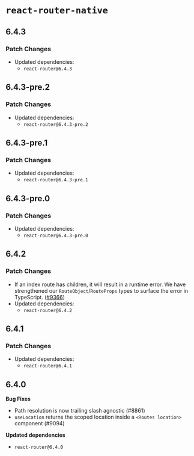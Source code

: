# `react-router-native`

## 6.4.3

### Patch Changes

- Updated dependencies:
  - `react-router@6.4.3`

## 6.4.3-pre.2

### Patch Changes

- Updated dependencies:
  - `react-router@6.4.3-pre.2`

## 6.4.3-pre.1

### Patch Changes

- Updated dependencies:
  - `react-router@6.4.3-pre.1`

## 6.4.3-pre.0

### Patch Changes

- Updated dependencies:
  - `react-router@6.4.3-pre.0`

## 6.4.2

### Patch Changes

- If an index route has children, it will result in a runtime error. We have strengthened our `RouteObject`/`RouteProps` types to surface the error in TypeScript. ([#9366](https://github.com/remix-run/react-router/pull/9366))
- Updated dependencies:
  - `react-router@6.4.2`

## 6.4.1

### Patch Changes

- Updated dependencies:
  - `react-router@6.4.1`

## 6.4.0

**Bug Fixes**

- Path resolution is now trailing slash agnostic (#8861)
- `useLocation` returns the scoped location inside a `<Routes location>` component (#9094)

**Updated dependencies**

- `react-router@6.4.0`
